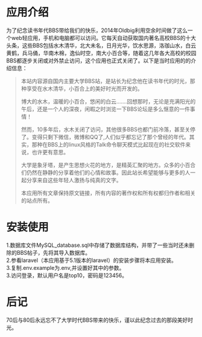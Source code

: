 # 应用介绍
为了纪念读书年代BBS带给我们的快乐，2014年Oldbig利用空余时间做了这么一个web轻应用，手机和电脑都可以访问。它每天自动获取国内著名高校BBS的十大头条，这些BBS包括水木清华，北大未名，日月光华，饮水思源，洛珈山水，白云黄鹤，兵马俑，华南木棉，逸仙时空，南大小百合等，随着这几年各大高校的校园BBS都逐步关闭或对外禁止访问，这个应用也正式关闭了。以下是当时应用的的介绍信息：

>本站内容源自国内主要大学BBS站，是站长为纪念他在读书年代的时光，那种享受在水木清华，小百合上的美好时光而开发的。  
>
>博大的水木，温暖的小百合，悠闲的白云.......回想那时，无论是充满阳光的午后，还是一个人的深夜，闲暇之时浏览一下BBS论坛是多么惬意的一件事情！  
>
>然而，10多年后，水木关闭了访问，其他很多BBS也都门前冷落，甚至关停了。变得只剩下微信，微博和QQ了,人们似乎都忘记了那个曾经的年代。其实，那种在BBS上的linux风格的Talk命令聊天模式比起现在的社交软件来说，也许更有意思。  
>
>大学是象牙塔，是产生思想火花的地方，是精英汇聚的地方。众多的小百合们仍然在静静的分享着他们的心情和故事。因此站长希望能够与更多的人一起分享来自这些年轻人激扬与纯真的文字。  
>
>本应用所有文章保持原文链接，所有内容的著作权和所有权都归作者和相关的站点所有。

# 安装使用
1.数据库文件MySQL_database.sql中存储了数据库结构，并带了一些当时还未删除的BBS帖子，先将其导入数据库。   
2.参看laravel（本应用基于5.1版本的laravel）的安装步骤将本应用安装。  
3.复制.env.example为.env,并设置好其中的参数。  
3.访问登录，默认用户名是top10，密码是123456。    

# 后记
70后与80后永远忘不了大学时代BBS带来的快乐，谨以此纪念过去的那段美好时光。
